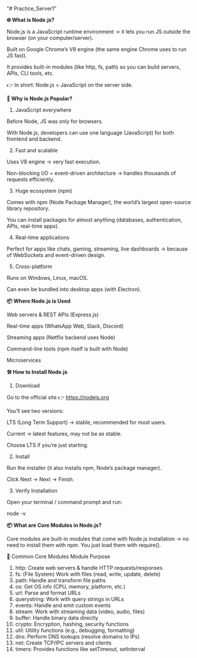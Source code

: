 "# Practice_Server1" 

**🌐 What is Node.js?**

Node.js is a JavaScript runtime environment → it lets you run JS outside the browser (on your computer/server).

Built on Google Chrome’s V8 engine (the same engine Chrome uses to run JS fast).

It provides built-in modules (like http, fs, path) so you can build servers, APIs, CLI tools, etc.

👉 In short: Node.js = JavaScript on the server side.

**🚀 Why is Node.js Popular?**
1. JavaScript everywhere

Before Node, JS was only for browsers.

With Node.js, developers can use one language (JavaScript) for both frontend and backend.

2. Fast and scalable

Uses V8 engine → very fast execution.

Non-blocking I/O + event-driven architecture → handles thousands of requests efficiently.

3. Huge ecosystem (npm)

Comes with npm (Node Package Manager), the world’s largest open-source library repository.

You can install packages for almost anything (databases, authentication, APIs, real-time apps).

4. Real-time applications

Perfect for apps like chats, gaming, streaming, live dashboards → because of WebSockets and event-driven design.

5. Cross-platform

Runs on Windows, Linux, macOS.

Can even be bundled into desktop apps (with Electron).

**📦 Where Node.js is Used**

Web servers & REST APIs (Express.js)

Real-time apps (WhatsApp Web, Slack, Discord)

Streaming apps (Netflix backend uses Node)

Command-line tools (npm itself is built with Node)

Microservices

**🛠️ How to Install Node.js**
1. Download

Go to the official site 👉 https://nodejs.org

You’ll see two versions:

LTS (Long Term Support) → stable, recommended for most users.

Current → latest features, may not be as stable.

Choose LTS if you’re just starting.

2. Install

Run the installer (it also installs npm, Node’s package manager).

Click Next → Next → Finish.

3. Verify Installation

Open your terminal / command prompt and run:

node -v

**📦 What are Core Modules in Node.js?**

Core modules are built-in modules that come with Node.js installation → no need to install them with npm.
You just load them with require().

🔑 Common Core Modules
Module	Purpose
1. http: Create web servers & handle HTTP requests/responses
2. fs: (File System)	Work with files (read, write, update, delete)
3. path:	Handle and transform file paths
4. os:	Get OS info (CPU, memory, platform, etc.)
5. url:	Parse and format URLs
6. querystring:	Work with query strings in URLs
7. events:	Handle and emit custom events
8. stream:	Work with streaming data (video, audio, files)
9. buffer:	Handle binary data directly
10. crypto:	Encryption, hashing, security functions
11. util:	Utility functions (e.g., debugging, formatting)
12. dns:	Perform DNS lookups (resolve domains to IPs)
13. net:	Create TCP/IPC servers and clients
14. timers:	Provides functions like setTimeout, setInterval
